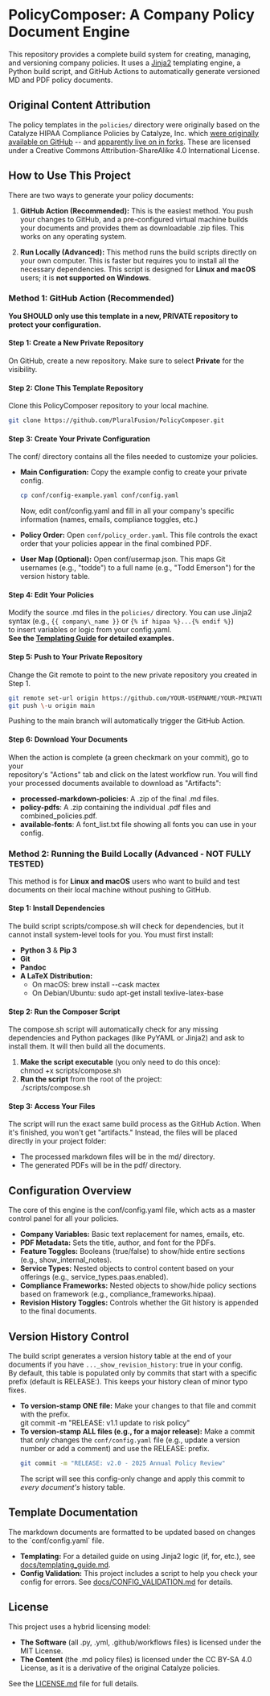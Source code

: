 # PolicyComposer: A Company Policy Document Engine

This repository provides a complete build system for creating, managing, and versioning company policies. It uses a [Jinja2](https://jinja.palletsprojects.com/en/stable/) templating engine, a Python build script, and GitHub Actions to automatically generate versioned MD and PDF policy documents.

## Original Content Attribution

The policy templates in the `policies/` directory were originally based on the Catalyze HIPAA Compliance Policies by Catalyze, Inc. which [were originally available on GitHub](https://github.com/catalyzeio/policies/) -- and [apparently live on in forks](https://github.com/globerhofer/HIPAA-policies). These are licensed under a  Creative Commons Attribution-ShareAlike 4.0 International License.

## How to Use This Project
There are two ways to generate your policy documents:

1. **GitHub Action (Recommended):** This is the easiest method. You push your changes to GitHub, and a pre-configured virtual machine builds your documents and provides them as downloadable .zip files. This works on any operating system.

2. **Run Locally (Advanced):** This method runs the build scripts directly on your own computer. This is faster but requires you to install all the necessary dependencies. This script is designed for **Linux and macOS** users; it is **not supported on Windows**.

### Method 1: GitHub Action (Recommended)

**You SHOULD only use this template in a new, PRIVATE repository to protect your configuration.**

#### Step 1: Create a New Private Repository
On GitHub, create a new repository. Make sure to select **Private** for the visibility.

#### Step 2: Clone This Template Repository
Clone this PolicyComposer repository to your local machine.  
```bash
git clone https://github.com/PluralFusion/PolicyComposer.git
```

#### Step 3: Create Your Private Configuration
The conf/ directory contains all the files needed to customize your policies.

- **Main Configuration:** Copy the example config to create your private config. 
   ```bash 
   cp conf/config-example.yaml conf/config.yaml  
   ```
  Now, edit conf/config.yaml and fill in all your company's specific information (names, emails, compliance toggles, etc.)

- **Policy Order:** Open `conf/policy_order.yaml`. This file controls the exact order that your policies appear in the final combined PDF.

- **User Map (Optional):** Open conf/usermap.json. This maps Git usernames (e.g., "todde") to a full name (e.g., "Todd Emerson") for the version history table.

#### Step 4: Edit Your Policies
Modify the source .md files in the `policies/` directory. You can use Jinja2  
syntax (e.g., `{{ company\_name }}` or `{% if hipaa %}...{% endif %}`)  
to insert variables or logic from your config.yaml. <br/>**See the [Templating Guide](https://www.google.com/search?q=docs/templating_guide.md) for detailed examples.**

#### **Step 5: Push to Your Private Repository**
Change the Git remote to point to the new private repository you created in Step 1\.  
```bash
git remote set-url origin https://github.com/YOUR-USERNAME/YOUR-PRIVATE-REPO.git  
git push \-u origin main  
```
Pushing to the main branch will automatically trigger the GitHub Action.

#### **Step 6: Download Your Documents**
When the action is complete (a green checkmark on your commit), go to your  
repository's "Actions" tab and click on the latest workflow run. You will find  
your processed documents available to download as "Artifacts":

- **processed-markdown-policies**: A .zip of the final .md files.
- **policy-pdfs**: A .zip containing the individual .pdf files and combined\_policies.pdf.
- **available-fonts**: A font\_list.txt file showing all fonts you can use in your config.

### **Method 2: Running the Build Locally (Advanced - NOT FULLY TESTED)**
This method is for **Linux and macOS** users who want to build and test documents on their local machine without pushing to GitHub.

#### **Step 1: Install Dependencies**

The build script scripts/compose.sh will check for dependencies, but it cannot install system-level tools for you. You must first install:

- **Python 3** & **Pip 3**
- **Git**
- **Pandoc**
- **A LaTeX Distribution:**
  - On macOS: brew install \--cask mactex
  - On Debian/Ubuntu: sudo apt-get install texlive-latex-base

#### **Step 2: Run the Composer Script**

The compose.sh script will automatically check for any missing dependencies and Python packages (like PyYAML or Jinja2) and ask to install them. It will then build all the documents.

1. **Make the script executable** (you only need to do this once):  
  chmod \+x scripts/compose.sh
2. **Run the script** from the root of the project:  
  ./scripts/compose.sh

#### **Step 3: Access Your Files**

The script will run the exact same build process as the GitHub Action. When it's finished, you won't get "artifacts." Instead, the files will be placed directly in your project folder:

- The processed markdown files will be in the md/ directory.
- The generated PDFs will be in the pdf/ directory.

## **Configuration Overview**

The core of this engine is the conf/config.yaml file, which acts as a master  
control panel for all your policies.

- **Company Variables:** Basic text replacement for names, emails, etc.
- **PDF Metadata:** Sets the title, author, and font for the PDFs.
- **Feature Toggles:** Booleans (true/false) to show/hide entire sections (e.g., show\_internal\_notes).
- **Service Types:** Nested objects to control content based on your offerings (e.g., service\_types.paas.enabled).
- **Compliance Frameworks:** Nested objects to show/hide policy sections based on framework (e.g., compliance\_frameworks.hipaa).
- **Revision History Toggles:** Controls whether the Git history is appended to the final documents.

## **Version History Control**

The build script generates a version history table at the end of your documents if you have `..._show_revision_history`: true in your config.  
By default, this table is populated only by commits that start with a specific prefix (default is RELEASE:). This keeps your history clean of minor typo fixes.

- **To version-stamp ONE file:** Make your changes to that file and commit with the prefix.  
  git commit \-m "RELEASE: v1.1 update to risk policy"
- **To version-stamp ALL files (e.g., for a major release):** Make a commit that *only* changes the `conf/config.yaml` file (e.g., update a version number or add a comment) and use the RELEASE: prefix.  
   ```bash
  git commit -m "RELEASE: v2.0 - 2025 Annual Policy Review"  
  ```
  The script will see this config-only change and apply this commit to *every document's* history table.

## **Template Documentation**
The markdown documents are formatted to be updated based on changes to the \`conf/config.yaml\` file. 

- **Templating:** For a detailed guide on using Jinja2 logic (if, for, etc.), see [docs/templating\_guide.md](https://www.google.com/search?q=docs/templating_guide.md).
- **Config Validation:** This project includes a script to help you check your config for errors. See [docs/CONFIG\_VALIDATION.md](https://www.google.com/search?q=docs/CONFIG_VALIDATION.md) for details.

## **License**

This project uses a hybrid licensing model:

- **The Software** (all .py, .yml, .github/workflows files) is licensed under the MIT License.
- **The Content** (the .md policy files) is licensed under the CC BY-SA 4.0 License, as it is a derivative of the original Catalyze policies.

See the [LICENSE.md](http://docs.google.com/license.md) file for full details.